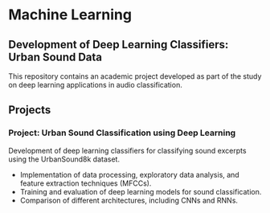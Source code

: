 # Machine Learning  

## Development of Deep Learning Classifiers: Urban Sound Data  

This repository contains an academic project developed as part of the study on deep learning applications in audio classification.  

## Projects  

### **Project: Urban Sound Classification using Deep Learning**  
Development of deep learning classifiers for classifying sound excerpts using the UrbanSound8k dataset.  

- Implementation of data processing, exploratory data analysis, and feature extraction techniques (MFCCs).  
- Training and evaluation of deep learning models for sound classification.  
- Comparison of different architectures, including CNNs and RNNs.  
